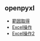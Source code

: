 
## openpyxl
- [範囲取得](https://gammasoft.jp/support/openpyxl-iter-rows/)
- [Excel操作](https://qiita.com/taito273/items/07e4332293c2c59799d1)
- [Excel操作2](https://note.nkmk.me/python-openpyxl-usage/)